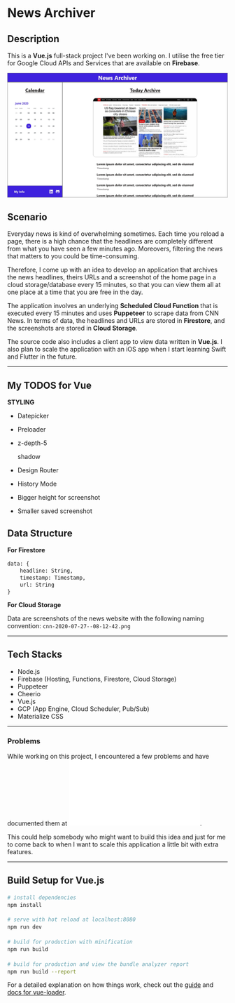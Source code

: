 # News Archiver

## Description

This is a **Vue.js** full-stack project I've been working on. I utilise the free tier for Google Cloud APIs and Services that are available on **Firebase**.

![wireframe](./wireframe.jpg)

## Scenario

Everyday news is kind of overwhelming sometimes. Each time you reload a page, there is a high chance that the headlines are completely different from what you have seen a few minutes ago. Moreovers, filtering the news that matters to you could be time-consuming.

Therefore, I come up with an idea to develop an application that archives the news headlines, theirs URLs and a screenshot of the home page in a cloud storage/database every 15 minutes, so that you can view them all at one place at a time that you are free in the day.

The application involves an underlying **Scheduled Cloud Function** that is executed every 15 minutes and uses **Puppeteer** to scrape data from CNN News. In terms of data, the headlines and URLs are stored in **Firestore**, and the screenshots are stored in **Cloud Storage**.

The source code also includes a client app to view data written in **Vue.js**. I also plan to scale the application with an iOS app when I start learning Swift and Flutter in the future.

---

## My TODOS for Vue

**STYLING**

- Datepicker
- Preloader
- <p class="z-depth-5">z-depth-5</p> shadow

- Design Router
- History Mode
- Bigger height for screenshot
- Smaller saved screenshot

## Data Structure

**For Firestore**

```
data: {
    headline: String,
    timestamp: Timestamp,
    url: String
}
```

**For Cloud Storage**

Data are screenshots of the news website with the following naming convention: `cnn-2020-07-27--08-12-42.png`

---

## Tech Stacks

- Node.js
- Firebase (Hosting, Functions, Firestore, Cloud Storage)
- Puppeteer
- Cheerio
- Vue.js
- GCP (App Engine, Cloud Scheduler, Pub/Sub)
- Materialize CSS

---

### Problems

While working on this project, I encountered a few problems and have documented them at ![problems.md](./problems.md).

This could help somebody who might want to build this idea and just for me to come back to when I want to scale this application a little bit with extra features.

---

## Build Setup for Vue.js

``` bash
# install dependencies
npm install

# serve with hot reload at localhost:8080
npm run dev

# build for production with minification
npm run build

# build for production and view the bundle analyzer report
npm run build --report
```

For a detailed explanation on how things work, check out the [guide](http://vuejs-templates.github.io/webpack/) and [docs for vue-loader](http://vuejs.github.io/vue-loader).

